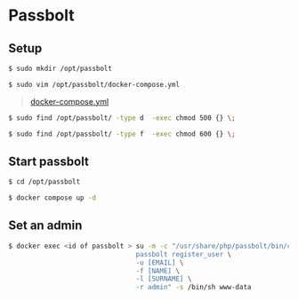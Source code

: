 # Passbolt


## Setup

```bash
$ sudo mkdir /opt/passbolt

$ sudo vim /opt/passbolt/docker-compose.yml
```
> [docker-compose.yml](/heimdall/opt/passbolt/docker-compose.yml)

```bash
$ sudo find /opt/passbolt/ -type d  -exec chmod 500 {} \;

$ sudo find /opt/passbolt/ -type f  -exec chmod 600 {} \;
```

## Start passbolt

```bash
$ cd /opt/passbolt

$ docker compose up -d
```

## Set an admin 

```bash
$ docker exec <id of passbolt > su -m -c "/usr/share/php/passbolt/bin/cake \
                                passbolt register_user \
                                -u [EMAIL] \
                                -f [NAME] \
                                -l [SURNAME] \
                                -r admin" -s /bin/sh www-data
```